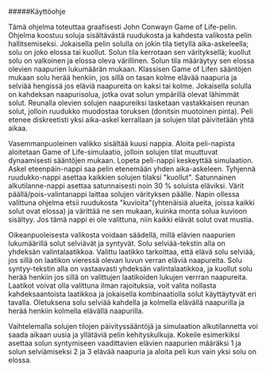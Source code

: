 #####Käyttöohje

Tämä ohjelma toteuttaa graafisesti John Conwayn Game of Life-pelin. Ohjelma koostuu soluja sisältävästä ruudukosta ja kahdesta valikosta pelin hallitsemiseksi. Jokaisella pelin solulla on jokin tila tietyllä aika-askeleella; solu on joko elossa tai kuollut. Solun tila kerrotaan sen värityksellä; kuollut solu on valkoinen ja elossa oleva värillinen. Solun tila määräytyy sen elossa olevien naapurien lukumäärän mukaan. Klassisen Game of Lifen sääntöjen mukaan solu herää henkiin, jos sillä on tasan kolme elävää naapuria ja selviää hengissä jos eläviä naapureita on kaksi tai kolme. Jokaisella solulla on kahdeksan naapurisolua, jotka ovat solun ympärillä olevat lähimmät solut. Reunalla olevien solujen naapureiksi lasketaan vastakkaisen reunan solut, jolloin ruudukko muodostaa toruksen (donitsin muotoinen pinta). Peli etenee diskreetisti yksi aika-askel kerrallaan ja solujen tilat päivitetään yhtä aikaa.

Vasemmanpuoleinen valikko sisältää kuusi nappia. Aloita peli-napista aloitetaan Game of Life-simulaatio, jolloin solujen tilat muuttuvat dynaamisesti sääntöjen mukaan. Lopeta peli-nappi keskeyttää simulaation. Askel eteenpäin-nappi saa pelin etenemään yhden aika-askeleen. Tyhjennä ruudukko-nappi asettaa kaikkien solujen tilaksi "kuollut". Satunnainen alkutilanne-nappi asettaa satunnaisesti noin 30 % soluista eläviksi. Värit päällä/pois-valintanappi laittaa solujen värityksen päälle. Napin ollessa valittuna ohjelma etsii ruudukosta "kuvioita"(yhtenäisiä alueita, joissa kaikki solut ovat elossa) ja värittää ne sen mukaan, kuinka monta solua kuvioon sisältyy. Jos tämä nappi ei ole valittuna, niin kaikki elävät solut ovat mustia.

Oikeanpuoleisesta valikosta voidaan säädellä, millä elävien naapurien lukumäärillä solut selviävät ja syntyvät. Solu selviää-tekstin alla on yhdeksän valintalaatikkoa. Valittu laatikko tarkoittaa, että elävä solu selviää, jos sillä on laatikon vieressä olevan luvun verran eläviä naapureita. Solu syntyy-tekstin alla on vastaavasti yhdeksän valintalaatikkoa, ja kuollut solu herää henkiin jos sillä on valittujen laatikoiden lukujen verrran naapureita. Laatikot voivat olla valittuna ilman rajoituksia, voit valita nollasta kahdeksaantoista laatikkoa ja jokaisella kombinaatiolla solut käyttäytyvät eri tavalla. Oletuksena solu selviää kahdella ja kolmella elävällä naapurilla ja herää henkiin kolmella elävällä naapurilla. 

Vaihtelemalla solujen tilojen päivityssääntöjä ja simulaation alkutilannetta voi saada aikaan uusia ja yllätäviä pelin kehityskulkuja. Kokeile esimerkiksi asettaa solun syntymiseen vaadittavien elävien naapurien määräksi 1 ja solun selviämiseksi 2 ja 3 elävää naapuria ja aloita peli kun vain yksi solu on elossa. 
